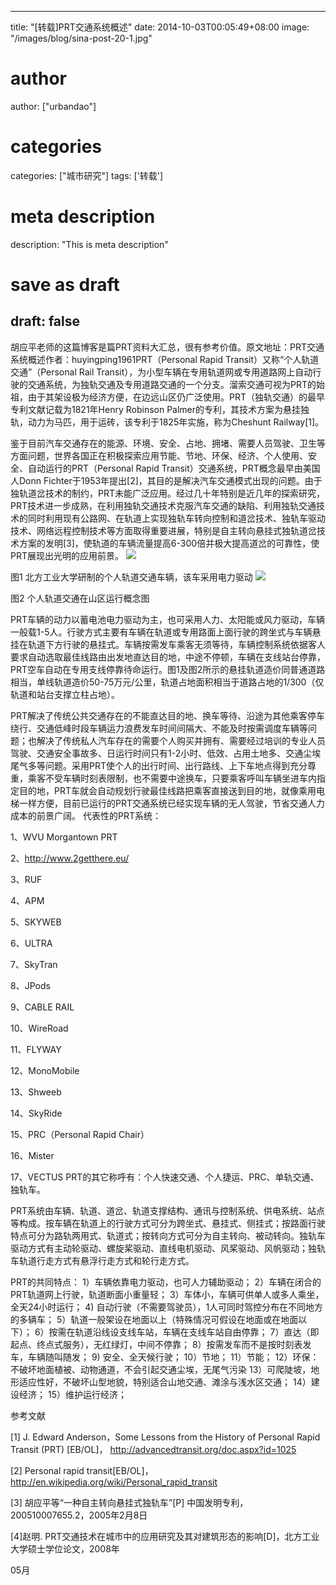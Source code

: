 
---
title: "[转载]PRT交通系统概述"
date: 2014-10-03T00:05:49+08:00
image: "/images/blog/sina-post-20-1.jpg"
# author
author: ["urbandao"]
# categories
categories: ["城市研究"]
tags: ['转载']
# meta description
description: "This is meta description"
# save as draft
draft: false
---

胡应平老师的这篇博客是篇PRT资料大汇总，很有参考价值。原文地址：PRT交通系统概述作者：huyingping1961PRT（Personal Rapid Transit）又称“个人轨道交通”（Personal
Rail
Transit），为小型车辆在专用轨道网或专用道路网上自动行驶的交通系统，为独轨交通及专用道路交通的一个分支。溜索交通可视为PRT的始祖，由于其架设极为经济方便，在边远山区仍广泛使用。PRT（独轨交通）的最早专利文献记载为1821年Henry
Robinson Palmer的专利，其技术方案为悬挂独轨，动力为马匹，用于运砖，该专利于1825年实施，称为Cheshunt
Railway[1]。

鉴于目前汽车交通存在的能源、环境、安全、占地、拥堵、需要人员驾驶、卫生等方面问题，世界各国正在积极探索应用节能、节地、环保、经济、个人使用、安全、自动运行的PRT（Personal Rapid
Transit）交通系统，PRT概念最早由美国人Donn
Fichter于1953年提出[2]，其目的是解决汽车交通模式出现的问题。由于独轨道岔技术的制约，PRT未能广泛应用。经过几十年特别是近几年的探索研究，PRT技术进一步成熟，在利用独轨交通技术克服汽车交通的缺陷、利用独轨交通技术的同时利用现有公路网、在轨道上实现独轨车转向控制和道岔技术、独轨车驱动技术、网络远程控制技术等方面取得重要进展，特别是自主转向悬挂式独轨道岔技术方案的发明[3]，使轨道的车辆流量提高6-300倍并极大提高道岔的可靠性，使PRT展现出光明的应用前景。
![](/images/blog/sina-post-20-1.jpg)

图1
北方工业大学研制的个人轨道交通车辆，该车采用电力驱动
![](/images/blog/sina-post-20-2.jpg)

图2
个人轨道交通在山区运行概念图

PRT车辆的动力以蓄电池电力驱动为主，也可采用人力、太阳能或风力驱动，车辆一般载1-5人。行驶方式主要有车辆在轨道或专用路面上面行驶的跨坐式与车辆悬挂在轨道下方行驶的悬挂式。车辆按需发车乘客无须等待，车辆控制系统依据客人要求自动选取最佳线路由出发地直达目的地，中途不停顿，车辆在支线站台停靠，PRT空车自动在专用支线停靠待命运行。图1及图2所示的悬挂轨道造价同普通道路相当，单线轨道造价50-75万元/公里，轨道占地面积相当于道路占地的1/300（仅轨道和站台支撑立柱占地）。

PRT解决了传统公共交通存在的不能直达目的地、换车等待、沿途为其他乘客停车绕行、交通低峰时段车辆运力浪费发车时间间隔大、不能及时按需调度车辆等问题；也解决了传统私人汽车存在的需要个人购买并拥有、需要经过培训的专业人员驾驶、交通安全事故多、日运行时间只有1-2小时、低效、占用土地多、交通尘埃尾气多等问题。采用PRT使个人的出行时间、出行路线、上下车地点得到充分尊重，乘客不受车辆时刻表限制，也不需要中途换车，只要乘客呼叫车辆坐进车内指定目的地，PRT车就会自动规划行驶最佳线路把乘客直接送到目的地，就像乘用电梯一样方便，目前已运行的PRT交通系统已经实现车辆的无人驾驶，节省交通人力成本的前景广阔。
 代表性的PRT系统：

1、WVU Morgantown PRT

2、http://www.2getthere.eu/

3、RUF

4、APM

5、SKYWEB

6、ULTRA

7、SkyTran

8、JPods

9、CABLE
RAIL

10、WireRoad

11、FLYWAY

12、MonoMobile

13、Shweeb

14、SkyRide

15、PRC（Personal Rapid Chair）

16、Mister

17、VECTUS
PRT的其它称呼有：个人快速交通、个人捷运、PRC、单轨交通、独轨车。

PRT系统由车辆、轨道、道岔、轨道支撑结构、通讯与控制系统、供电系统、站点等构成。按车辆在轨道上的行驶方式可分为跨坐式、悬挂式、侧挂式；按路面行驶特点可分为路轨两用式、轨道式；按转向方式可分为自主转向、被动转向。独轨车驱动方式有主动轮驱动、螺旋桨驱动、直线电机驱动、风桨驱动、风帆驱动；独轨车轨道行走方式有悬浮行走方式和轮行走方式。

PRT的共同特点：
1）车辆依靠电力驱动，也可人力辅助驱动；
2）车辆在闭合的PRT轨道网上行驶，轨道断面小重量轻；
3）车体小，车辆可供单人或多人乘坐，全天24小时运行；
4) 自动行驶（不需要驾驶员），1人可同时驾控分布在不同地方的多辆车；
5）轨道一般架设在地面以上（特殊情况可假设在地面或在地面以下）；
6）按需在轨道沿线设支线车站，车辆在支线车站自由停靠；
7）直达（即起点、终点式服务），无红绿灯，中间不停靠；
8）按需发车而不是按时刻表发车，车辆随叫随发；
9) 安全、全天候行驶；
10）节地；
11）节能；
12）环保：不破坏地面植被、动物通道，不会引起交通尘埃，无尾气污染
13）可爬陡坡，地形适应性好，不破坏山型地貌，特别适合山地交通、滩涂与浅水区交通；
14）建设经济；
15）维护运行经济；

参考文献

[1] J. Edward Anderson，Some Lessons from the History of Personal
Rapid Transit (PRT) [EB/OL]，
http://advancedtransit.org/doc.aspx?id=1025

[2] Personal rapid transit[EB/OL]，http://en.wikipedia.org/wiki/Personal_rapid_transit

[3] 胡应平等“一种自主转向悬挂式独轨车”[P]
中国发明专利，200510007655.2，2005年2月8日

[4]赵明.
PRT交通技术在城市中的应用研究及其对建筑形态的影响[D]，北方工业大学硕士学位论文，2008年

05月
